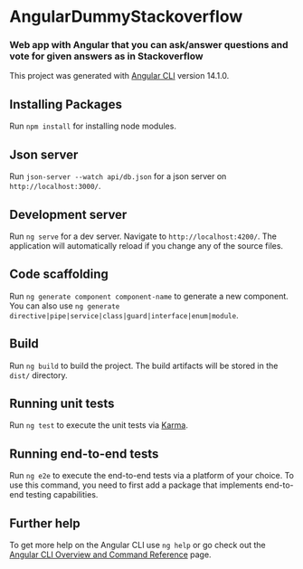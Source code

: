 # AngularDummyStackoverflow

### Web app with Angular that you can ask/answer questions and vote for given answers as in Stackoverflow

This project was generated with [Angular CLI](https://github.com/angular/angular-cli) version 14.1.0.

## Installing Packages

Run `npm install` for installing node modules.

## Json server

Run `json-server --watch api/db.json` for a json server on `http://localhost:3000/`.

## Development server

Run `ng serve` for a dev server. Navigate to `http://localhost:4200/`. The application will automatically reload if you change any of the source files.

## Code scaffolding

Run `ng generate component component-name` to generate a new component. You can also use `ng generate directive|pipe|service|class|guard|interface|enum|module`.

## Build

Run `ng build` to build the project. The build artifacts will be stored in the `dist/` directory.

## Running unit tests

Run `ng test` to execute the unit tests via [Karma](https://karma-runner.github.io).

## Running end-to-end tests

Run `ng e2e` to execute the end-to-end tests via a platform of your choice. To use this command, you need to first add a package that implements end-to-end testing capabilities.

## Further help

To get more help on the Angular CLI use `ng help` or go check out the [Angular CLI Overview and Command Reference](https://angular.io/cli) page.
